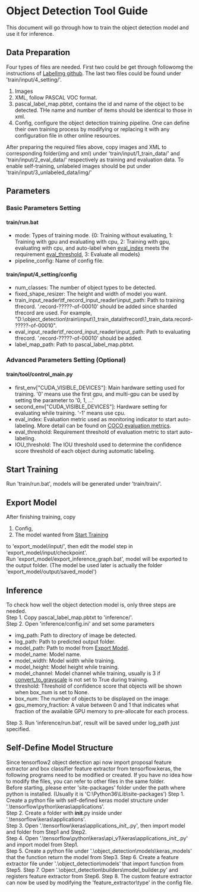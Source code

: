 # Object Detection Tool Guide
This document will go through how to train the object detection model and use it for inference.

## Data Preparation
Four types of files are needed. First two could be get through followomg the instructions of [LabelImg github](https://github.com/tzutalin/labelImg). The last two files could be found under 'train/input/4_setting/'.
1. Images
2. XML, follow PASCAL VOC format.
3. pascal_label_map.pbtxt, contains the id and name of the object to be detected. THe name and number of items should be identical to those in xml.
4. Config, configure the object detection training pipeline. One can define their own training process by modifying or replacing it with any configuration file in other online resources.

After preparing the required files above, copy images and XML to corresponding folder(img and xml) under 'train/input/1_train_data/' and 'train/input/2_eval_data/' respectively as training and evaluation data. 
To enable self-training, unlabeled images should be put under 'train/input/3_unlabeled_data/img/'


## Parameters
### Basic Parameters Setting
#### train/run.bat
* mode: Types of training mode. {0: Training without evaluating, 1: Training with gpu and evaluating with cpu, 2: Training with gpu, evaluating with cpu, and auto-label when [eval_index](#traintoolcontrol_mainpy) meets the requirement [eval_threshold](#traintoolcontrol_mainpy), 3: Evaluate all models}
* pipeline_config: Name of config file.

#### train/input/4_setting/config
* num_classes: The number of object types to be detected.
* fixed_shape_resizer: The height and width of model you want.
* train_input_reader\tf_record_input_reader\input_path: Path to training tfrecord. '.record-?????-of-00010' should be added since sharded tfrecord are used. For example, "D:\\object_detection\\train\\input\\1_train_data\\tfrecord\\1_train_data.record-?????-of-00010". 
* eval_input_reader\tf_record_input_reader\input_path: Path to evaluating tfrecord. '.record-?????-of-00010' should be added.
* label_map_path: Path to pascal_label_map.pbtxt.


### Advanced Parameters Setting (Optional)
#### train/tool/control_main.py
* first_env["CUDA_VISIBLE_DEVICES"]: Main hardware setting used for training. '0' means use the first gpu, and multi-gpu can be used by setting the parameter to '0, 1, ...'
* second_env["CUDA_VISIBLE_DEVICES"]: Hardware setting for evaluating while training. '-1' means use cpu.
* eval_index: Evaluation metric used as monitoring indicator to start auto-labeling. More detail can be found on [COCO evaluation metrics](https://cocodataset.org/#detection-eval).
* eval_threshold: Requirement threshold of evaluation metric to start auto-labeling.
* IOU_threshold: The IOU threshold used to determine the confidence score threshold of each object during automatic labeling.

## Start Training
Run 'train/run.bat', models will be generated under 'train/train/'.

## Export Model
After finishing training, copy    
1. Config,  
2. The model wanted from [Start Training](#start-training)

to 'export_model/input/', then edit the model step in 'export_model/input/checkpoint'.  
Run 'export_model/export_inference_graph.bat', model will be exported to the output folder. (The model be used later is actually the folder 'export_model/output/saved_model')

## Inference
To check how well the object detection model is, only three steps are needed.  
Step 1. Copy pascal_label_map.pbtxt to 'inference/'.  
Step 2. Open 'inference/config.ini' and set some parameters
* img_path: Path to directory of image be detected.
* log_path: Path to predicted output folder.
* model_path: Path to model from [Export Model](#export-model).
* model_name: Model name.
* model_width: Model width while training.
* model_height: Model height while training.
* model_channel: Model channel while training, usually is 3 if [convert_to_grayscale](https://github.com/tensorflow/models/blob/master/research/object_detection/protos/image_resizer.proto) is not set to True during training.
* threshold: Threshold of confidence score that objects will be shown when box_num is set to None.
* box_num: The number of objects to be displayed on the image.
* gpu_memory_fraction: A value between 0 and 1 that indicates what fraction of the available GPU memory to pre-allocate for each process.

Step 3. Run 'inference/run.bat', result will be saved under log_path just specified.

## Self-Define Model Structure
Since tensorflow2 object detection api now import proposal feature extractor and box classifier feature extractor from tensorflow.keras, the following programs need to be modified or created. If you have no idea how to modify the files, you can refer to other files in the same folder.  
Before starting, please enter 'site-packages' folder under the path where python is installed. (Usually it is 'C:\Python36\Lib\site-packages')
Step 1. Create a python file with self-defined keras model structure under '.\tensorflow\python\keras\applications'.  
Step 2. Create a folder with __init__.py inside under '.\tensorflow\keras\applications'.  
Step 3. Open '.\tensorflow\keras\applications\__init__.py', then import model and folder from Step1 and Step2.  
Step 4. Open '.\tensorflow\python\keras\api\_v1\keras\applications\__init__.py' and import model from Step1.  
Step 5. Create a python file under '.\object_detection\models\keras_models' that the function return the model from Step3.
Step 6. Create a feature extractor file under '.\object_detection\models' that import function from Step5.
Step 7. Open '.\object_detection\builders\model_builder.py' and registers feature extractor from Step6.
Step 8. The custom feature extractor can now be used by modifying the 'feature_extractor\type' in the config file.

